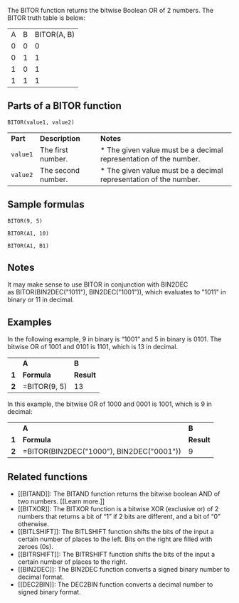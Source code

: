 The BITOR function returns the bitwise Boolean OR of 2 numbers. The BITOR truth table is below:

|  |  |  |
| --- | --- | --- |
| A | B | BITOR(A, B) |
| 0 | 0 | 0 |
| 0 | 1 | 1 |
| 1 | 0 | 1 |
| 1 | 1 | 1 |

Parts of a BITOR function
-------------------------

`BITOR(value1, value2)`

|  |  |  |
| --- | --- | --- |
| **Part** | **Description** | **Notes** |
| `value1` | The first number. | * The given value must be a decimal representation of the number. |
| `value2` | The second number. | * The given value must be a decimal representation of the number. |

Sample formulas
---------------

`BITOR(9, 5)`

`BITOR(A1, 10)`

`BITOR(A1, B1)`

Notes
-----

It may make sense to use BITOR in conjunction with BIN2DEC as BITOR(BIN2DEC("1011"), BIN2DEC("1001")), which evaluates to "1011" in binary or 11 in decimal.

Examples
--------

In the following example, 9 in binary is “1001” and 5 in binary is 0101. The bitwise OR of 1001 and 0101 is 1101, which is 13 in decimal.

|  |  |  |
| --- | --- | --- |
|  | **A** | **B** |
| **1** | **Formula** | **Result** |
| **2** | =BITOR(9, 5) | 13 |

In this example, the bitwise OR of 1000 and 0001 is 1001, which is 9 in decimal:

|  |  |  |
| --- | --- | --- |
|  | **A** | **B** |
| **1** | **Formula** | **Result** |
| **2** | =BITOR(BIN2DEC("1000"), BIN2DEC("0001")) | 9 |

Related functions
-----------------

* [[BITAND]]: The BITAND function returns the bitwise boolean AND of two numbers. [[Learn more.]]
* [[BITXOR]]: The BITXOR function is a bitwise XOR (exclusive or) of 2 numbers that returns a bit of “1” if 2 bits are different, and a bit of “0” otherwise.
* [[BITLSHIFT]]: The BITLSHIFT function shifts the bits of the input a certain number of places to the left. Bits on the right are filled with zeroes (0s).
* [[BITRSHIFT]]: The BITRSHIFT function shifts the bits of the input a certain number of places to the right.
* [[BIN2DEC]]: The BIN2DEC function converts a signed binary number to decimal format.
* [[DEC2BIN]]: The DEC2BIN function converts a decimal number to signed binary format.